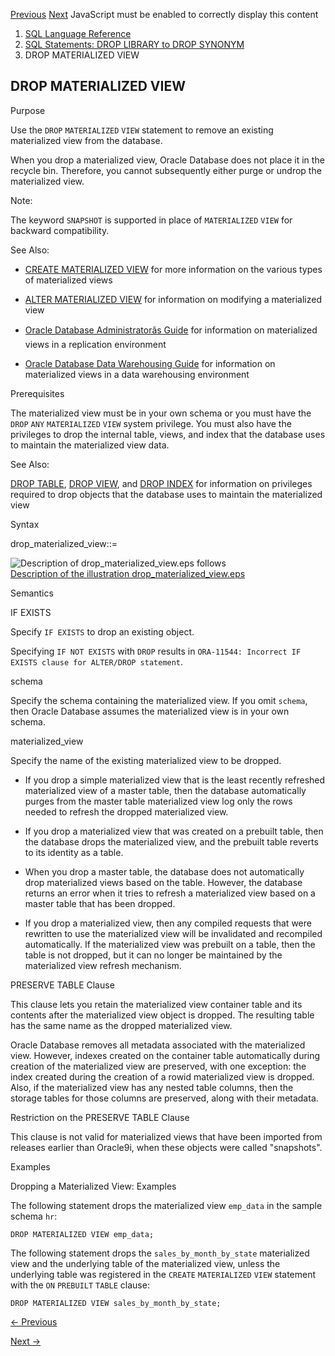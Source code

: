 [Previous](DROP-LOCKDOWN-PROFILE.md) [Next](DROP-MATERIALIZED-VIEW-LOG.md)
JavaScript must be enabled to correctly display this content

  1. [SQL Language Reference ](index.md)
  2. [ SQL Statements: DROP LIBRARY to DROP SYNONYM](SQL-Statements-DROP-LIBRARY-to-DROP-SYNONYM.md)
  3. DROP MATERIALIZED VIEW

## DROP MATERIALIZED VIEW

Purpose

Use the `DROP` `MATERIALIZED` `VIEW` statement to remove an existing
materialized view from the database.

When you drop a materialized view, Oracle Database does not place it in the
recycle bin. Therefore, you cannot subsequently either purge or undrop the
materialized view.

Note:

The keyword `SNAPSHOT` is supported in place of `MATERIALIZED` `VIEW` for
backward compatibility.

See Also:

  * [CREATE MATERIALIZED VIEW](CREATE-MATERIALIZED-VIEW.md#GUID-EE262CA4-01E5-4618-B659-6165D993CA1B) for more information on the various types of materialized views 

  * [ALTER MATERIALIZED VIEW](ALTER-MATERIALIZED-VIEW.md#GUID-29EE5682-AE42-4879-ABAD-E34E66ADD233) for information on modifying a materialized view 

  * [Oracle Database Administratorâs Guide](/pls/topic/lookup?ctx=en/database/oracle/oracle-database/23/sqlrf&id=ADMIN-GUID-A422B474-4BED-4A60-AEDB-E93630746083) for information on materialized views in a replication environment 

  * [Oracle Database Data Warehousing Guide](/pls/topic/lookup?ctx=en/database/oracle/oracle-database/23/sqlrf&id=DWHSG008) for information on materialized views in a data warehousing environment 

Prerequisites

The materialized view must be in your own schema or you must have the `DROP`
`ANY` `MATERIALIZED` `VIEW` system privilege. You must also have the
privileges to drop the internal table, views, and index that the database uses
to maintain the materialized view data.

See Also:

[DROP TABLE](DROP-TABLE.md#GUID-39D89EDC-155D-4A24-837E-D45DDA757B45), [DROP
VIEW](DROP-VIEW.md#GUID-1A1BD841-66B9-47E4-896F-D36E075AE296), and [DROP
INDEX](DROP-INDEX.md#GUID-F60F75DF-2866-4F93-BB7F-8FCE64BF67B6) for
information on privileges required to drop objects that the database uses to
maintain the materialized view

Syntax

drop_materialized_view::=

![Description of drop_materialized_view.eps
follows](https://docs.oracle.com/en/database/oracle/oracle-database/23/sqlrf/img/drop_materialized_view.gif)  
[Description of the illustration
drop_materialized_view.eps](img_text/drop_materialized_view.md)

Semantics

IF EXISTS

Specify `IF EXISTS` to drop an existing object.

Specifying `IF NOT EXISTS` with `DROP` results in `ORA-11544: Incorrect IF
EXISTS clause for ALTER/DROP statement`.

schema

Specify the schema containing the materialized view. If you omit `schema`,
then Oracle Database assumes the materialized view is in your own schema.

materialized_view

Specify the name of the existing materialized view to be dropped.

  * If you drop a simple materialized view that is the least recently refreshed materialized view of a master table, then the database automatically purges from the master table materialized view log only the rows needed to refresh the dropped materialized view. 

  * If you drop a materialized view that was created on a prebuilt table, then the database drops the materialized view, and the prebuilt table reverts to its identity as a table.

  * When you drop a master table, the database does not automatically drop materialized views based on the table. However, the database returns an error when it tries to refresh a materialized view based on a master table that has been dropped. 

  * If you drop a materialized view, then any compiled requests that were rewritten to use the materialized view will be invalidated and recompiled automatically. If the materialized view was prebuilt on a table, then the table is not dropped, but it can no longer be maintained by the materialized view refresh mechanism.

PRESERVE TABLE Clause

This clause lets you retain the materialized view container table and its
contents after the materialized view object is dropped. The resulting table
has the same name as the dropped materialized view.

Oracle Database removes all metadata associated with the materialized view.
However, indexes created on the container table automatically during creation
of the materialized view are preserved, with one exception: the index created
during the creation of a rowid materialized view is dropped. Also, if the
materialized view has any nested table columns, then the storage tables for
those columns are preserved, along with their metadata.

Restriction on the PRESERVE TABLE Clause

This clause is not valid for materialized views that have been imported from
releases earlier than Oracle9i, when these objects were called "snapshots".

Examples

Dropping a Materialized View: Examples

The following statement drops the materialized view `emp_data` in the sample
schema `hr`:

    
    
    DROP MATERIALIZED VIEW emp_data; 
    

The following statement drops the `sales_by_month_by_state` materialized view
and the underlying table of the materialized view, unless the underlying table
was registered in the `CREATE` `MATERIALIZED` `VIEW` statement with the `ON`
`PREBUILT` `TABLE` clause:

    
    
    DROP MATERIALIZED VIEW sales_by_month_by_state;


[← Previous](DROP-LOCKDOWN-PROFILE.md)

[Next →](DROP-MATERIALIZED-VIEW-LOG.md)
